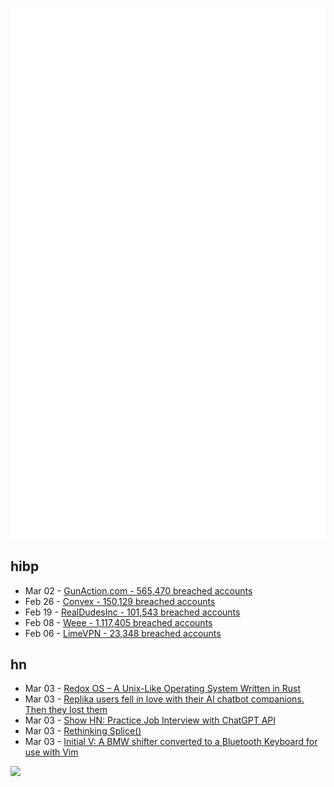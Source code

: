 ![Metrics](https://raw.githubusercontent.com/phixion/phixion/master/metrics.svg)

## hibp

<!--
for https://github.com/phixion/phixion/blob/main/.github/workflows/feeds.yml
-->
<!--START_SECTION:haveibeenpwnd-->
- Mar 02 - [GunAction.com - 565,470 breached accounts](https://haveibeenpwned.com/PwnedWebsites#GunAuction)
- Feb 26 - [Convex - 150,129 breached accounts](https://haveibeenpwned.com/PwnedWebsites#Convex)
- Feb 19 - [RealDudesInc - 101,543 breached accounts](https://haveibeenpwned.com/PwnedWebsites#RealDudesInc)
- Feb 08 - [Weee - 1,117,405 breached accounts](https://haveibeenpwned.com/PwnedWebsites#Weee)
- Feb 06 - [LimeVPN - 23,348 breached accounts](https://haveibeenpwned.com/PwnedWebsites#LimeVPN)
<!--END_SECTION:haveibeenpwnd-->

## hn

<!--
for https://github.com/phixion/phixion/blob/main/.github/workflows/feeds.yml
-->
<!--START_SECTION:hn-->
- Mar 03 - [Redox OS – A Unix-Like Operating System Written in Rust](https://www.redox-os.org/)
- Mar 03 - [Replika users fell in love with their AI chatbot companions. Then they lost them](https://www.abc.net.au/news/science/2023-03-01/replika-users-fell-in-love-with-their-ai-chatbot-companion/102028196)
- Mar 03 - [Show HN: Practice Job Interview with ChatGPT API](https://practiceinterview.co)
- Mar 03 - [Rethinking Splice()](https://lwn.net/Articles/923237/)
- Mar 03 - [Initial V: A BMW shifter converted to a Bluetooth Keyboard for use with Vim](https://github.com/tenderlove/initial-v)
<!--END_SECTION:hn-->

<!--
for https://yhype.me
-->
![](https://hit.yhype.me/github/profile?user_id=13013670)
